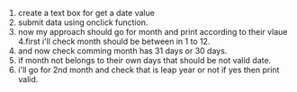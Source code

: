 1. create a text box for get a date value
2. submit data using onclick function.
3. now my approach should go for month and print according to their vlaue
   4.first i'll check month should be between in 1 to 12.
4. and now check comming month has 31 days or 30 days.
5. if month not belongs to their own days that should be not valid date.
6. i'll go for 2nd month and check that is leap year or not if yes then print valid.
